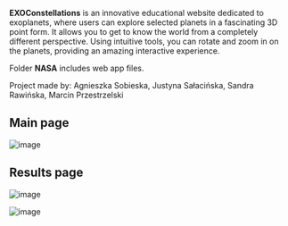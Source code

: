**EXOConstellations** is an innovative educational website dedicated to exoplanets, where users can explore selected planets in a fascinating 3D point form. It allows you to get to know the world from a completely different perspective. Using intuitive tools, you can rotate and zoom in on the planets, providing an amazing interactive experience.

Folder **NASA** includes web app files.

Project made by: Agnieszka Sobieska, Justyna Sałacińska, Sandra Rawińska, Marcin Przestrzelski
## Main page
![image](https://github.com/user-attachments/assets/646f1015-1f07-4f3a-9300-4dd8e7f882f6)

## Results page
![image](https://github.com/user-attachments/assets/b45b106a-027c-4351-b10e-476b20ca94dd)

![image](https://github.com/user-attachments/assets/da18893e-1c51-4201-877b-5fda185f3b8e)
